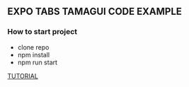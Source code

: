 ## EXPO TABS TAMAGUI CODE EXAMPLE

### How to start project
* clone repo
* npm install
* npm run start

[TUTORIAL](https://dev.to/hasan_py/setup-your-universal-app-with-react-native-expo-router-tamagui-and-storybook-28m6)